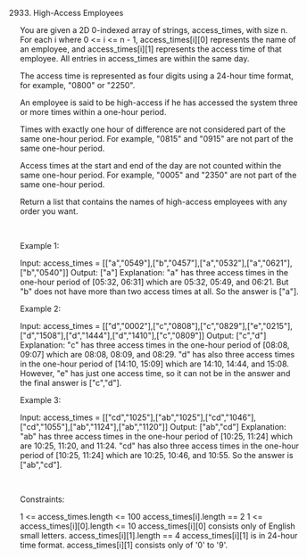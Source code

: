 2933. High-Access Employees

You are given a 2D 0-indexed array of strings, access_times, with size n. For each i where 0 <= i <= n - 1, access_times[i][0] represents the name of an employee, and access_times[i][1] represents the access time of that employee. All entries in access_times are within the same day.

The access time is represented as four digits using a 24-hour time format, for example, "0800" or "2250".

An employee is said to be high-access if he has accessed the system three or more times within a one-hour period.

Times with exactly one hour of difference are not considered part of the same one-hour period. For example, "0815" and "0915" are not part of the same one-hour period.

Access times at the start and end of the day are not counted within the same one-hour period. For example, "0005" and "2350" are not part of the same one-hour period.

Return a list that contains the names of high-access employees with any order you want.

 

Example 1:

Input: access_times = [["a","0549"],["b","0457"],["a","0532"],["a","0621"],["b","0540"]]
Output: ["a"]
Explanation: "a" has three access times in the one-hour period of [05:32, 06:31] which are 05:32, 05:49, and 06:21.
But "b" does not have more than two access times at all.
So the answer is ["a"].

Example 2:

Input: access_times = [["d","0002"],["c","0808"],["c","0829"],["e","0215"],["d","1508"],["d","1444"],["d","1410"],["c","0809"]]
Output: ["c","d"]
Explanation: "c" has three access times in the one-hour period of [08:08, 09:07] which are 08:08, 08:09, and 08:29.
"d" has also three access times in the one-hour period of [14:10, 15:09] which are 14:10, 14:44, and 15:08.
However, "e" has just one access time, so it can not be in the answer and the final answer is ["c","d"].

Example 3:

Input: access_times = [["cd","1025"],["ab","1025"],["cd","1046"],["cd","1055"],["ab","1124"],["ab","1120"]]
Output: ["ab","cd"]
Explanation: "ab" has three access times in the one-hour period of [10:25, 11:24] which are 10:25, 11:20, and 11:24.
"cd" has also three access times in the one-hour period of [10:25, 11:24] which are 10:25, 10:46, and 10:55.
So the answer is ["ab","cd"].

 

Constraints:

1 <= access_times.length <= 100
access_times[i].length == 2
1 <= access_times[i][0].length <= 10
access_times[i][0] consists only of English small letters.
access_times[i][1].length == 4
access_times[i][1] is in 24-hour time format.
access_times[i][1] consists only of '0' to '9'.